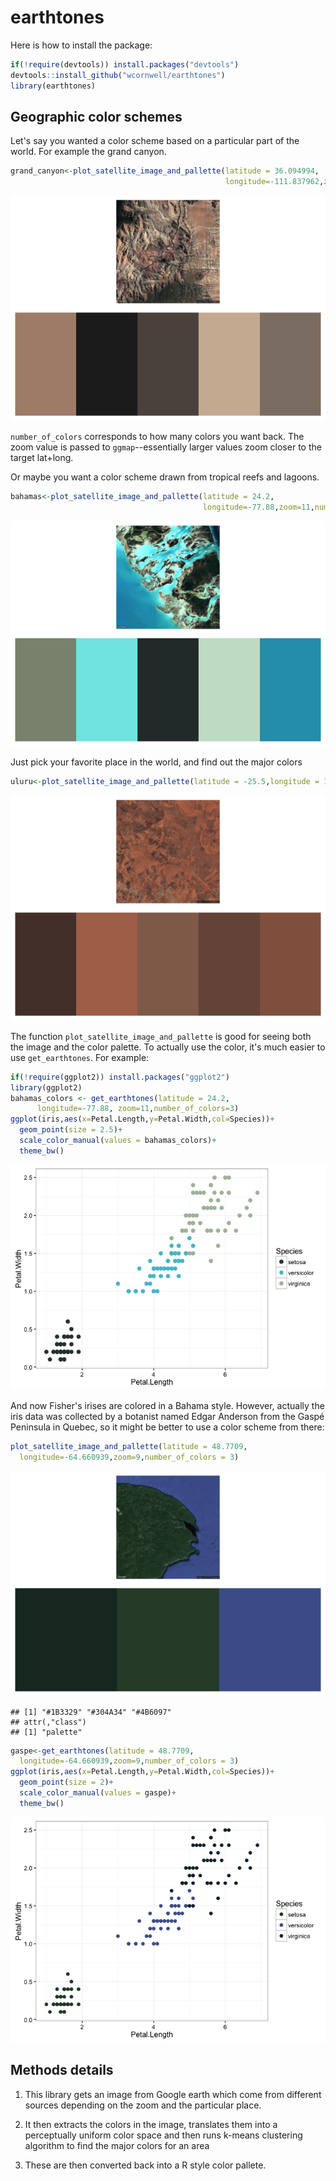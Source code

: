 earthtones
================

Here is how to install the package:

``` r
if(!require(devtools)) install.packages("devtools")
devtools::install_github("wcornwell/earthtones")
library(earthtones)
```

Geographic color schemes
------------------------

Let's say you wanted a color scheme based on a particular part of the world. For example the grand canyon.

``` r
grand_canyon<-plot_satellite_image_and_pallette(latitude = 36.094994,
                                                longitude=-111.837962,zoom=12,number_of_colors=5)
```

![](readme_files/figure-markdown_github/grand%20canyon-1.png)

`number_of_colors` corresponds to how many colors you want back. The zoom value is passed to `ggmap`--essentially larger values zoom closer to the target lat+long.

Or maybe you want a color scheme drawn from tropical reefs and lagoons.

``` r
bahamas<-plot_satellite_image_and_pallette(latitude = 24.2,
                                           longitude=-77.88,zoom=11,number_of_colors=5)
```

![](readme_files/figure-markdown_github/bahamas-1.png)

Just pick your favorite place in the world, and find out the major colors

``` r
uluru<-plot_satellite_image_and_pallette(latitude = -25.5,longitude = 131,zoom=10,number_of_colors=5)
```

![](readme_files/figure-markdown_github/uluru-1.png)

The function `plot_satellite_image_and_pallette` is good for seeing both the image and the color palette. To actually use the color, it's much easier to use `get_earthtones`. For example:

``` r
if(!require(ggplot2)) install.packages("ggplot2")
library(ggplot2)
bahamas_colors <- get_earthtones(latitude = 24.2,
      longitude=-77.88, zoom=11,number_of_colors=3)
ggplot(iris,aes(x=Petal.Length,y=Petal.Width,col=Species))+
  geom_point(size = 2.5)+
  scale_color_manual(values = bahamas_colors)+
  theme_bw()
```

![](readme_files/figure-markdown_github/bahama_iris-1.png)

And now Fisher's irises are colored in a Bahama style. However, actually the iris data was collected by a botanist named Edgar Anderson from the Gaspé Peninsula in Quebec, so it might be better to use a color scheme from there:

``` r
plot_satellite_image_and_pallette(latitude = 48.7709,
  longitude=-64.660939,zoom=9,number_of_colors = 3)
```

![](readme_files/figure-markdown_github/gaspe-1.png)

    ## [1] "#1B3329" "#304A34" "#4B6097"
    ## attr(,"class")
    ## [1] "palette"

``` r
gaspe<-get_earthtones(latitude = 48.7709,
  longitude=-64.660939,zoom=9,number_of_colors = 3)
ggplot(iris,aes(x=Petal.Length,y=Petal.Width,col=Species))+
  geom_point(size = 2)+
  scale_color_manual(values = gaspe)+
  theme_bw()
```

![](readme_files/figure-markdown_github/gaspe-2.png)

Methods details
---------------

1.  This library gets an image from Google earth which come from different sources depending on the zoom and the particular place.

2.  It then extracts the colors in the image, translates them into a perceptually uniform color space and then runs k-means clustering algorithm to find the major colors for an area

3.  These are then converted back into a R style color pallete.
